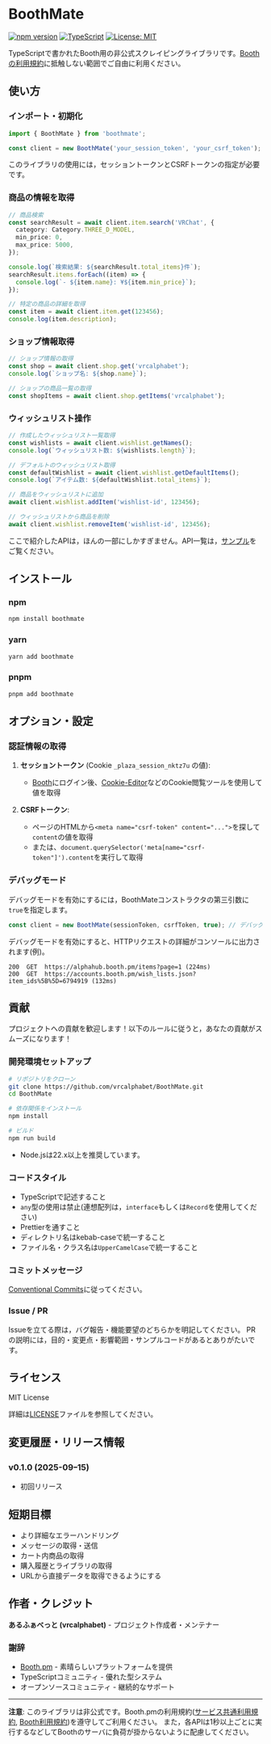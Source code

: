 # BoothMate

[![npm version](https://badge.fury.io/js/boothmate.svg)](https://badge.fury.io/js/boothmate)
[![TypeScript](https://img.shields.io/badge/TypeScript-Ready-blue.svg)](https://www.typescriptlang.org/)
[![License: MIT](https://img.shields.io/badge/License-MIT-yellow.svg)](https://opensource.org/licenses/MIT)

TypeScriptで書かれたBooth用の非公式スクレイピングライブラリです。[Boothの利用規約](#謝辞)に抵触しない範囲でご自由に利用ください。

## 使い方

### インポート・初期化

```typescript
import { BoothMate } from 'boothmate';

const client = new BoothMate('your_session_token', 'your_csrf_token');
```

このライブラリの使用には，セッショントークンとCSRFトークンの指定が必要です。

### 商品の情報を取得

```typescript
// 商品検索
const searchResult = await client.item.search('VRChat', {
  category: Category.THREE_D_MODEL,
  min_price: 0,
  max_price: 5000,
});

console.log(`検索結果: ${searchResult.total_items}件`);
searchResult.items.forEach((item) => {
  console.log(`- ${item.name}: ¥${item.min_price}`);
});

// 特定の商品の詳細を取得
const item = await client.item.get(123456);
console.log(item.description);
```

### ショップ情報取得

```typescript
// ショップ情報の取得
const shop = await client.shop.get('vrcalphabet');
console.log(`ショップ名: ${shop.name}`);

// ショップの商品一覧の取得
const shopItems = await client.shop.getItems('vrcalphabet');
```

### ウィッシュリスト操作

```typescript
// 作成したウィッシュリスト一覧取得
const wishlists = await client.wishlist.getNames();
console.log(`ウィッシュリスト数: ${wishlists.length}`);

// デフォルトのウィッシュリスト取得
const defaultWishlist = await client.wishlist.getDefaultItems();
console.log(`アイテム数: ${defaultWishlist.total_items}`);

// 商品をウィッシュリストに追加
await client.wishlist.addItem('wishlist-id', 123456);

// ウィッシュリストから商品を削除
await client.wishlist.removeItem('wishlist-id', 123456);
```

ここで紹介したAPIは，ほんの一部にしかすぎません。API一覧は，[サンプル](https://github.com/vrcalphabet/BoothMate/tree/master/examples)をご覧ください。

## インストール

### npm

```bash
npm install boothmate
```

### yarn

```bash
yarn add boothmate
```

### pnpm

```bash
pnpm add boothmate
```

## オプション・設定

### 認証情報の取得

1. **セッショントークン** (Cookie `_plaza_session_nktz7u` の値):
   - [Booth](https://booth.pm/ja)にログイン後、[Cookie-Editor](https://chromewebstore.google.com/detail/cookie-editor/hlkenndednhfkekhgcdicdfddnkalmdm)などのCookie閲覧ツールを使用して値を取得

2. **CSRFトークン**:
   - ページのHTMLから`<meta name="csrf-token" content="...">`を探して`content`の値を取得
   - または、`document.querySelector('meta[name="csrf-token"]').content`を実行して取得

### デバッグモード

デバッグモードを有効にするには，BoothMateコンストラクタの第三引数に`true`を指定します。

```typescript
const client = new BoothMate(sessionToken, csrfToken, true); // デバッグモード有効
```

デバッグモードを有効にすると、HTTPリクエストの詳細がコンソールに出力されます(例)。

```
200  GET  https://alphahub.booth.pm/items?page=1 (224ms)
200  GET  https://accounts.booth.pm/wish_lists.json?item_ids%5B%5D=6794919 (132ms)
```

## 貢献

プロジェクトへの貢献を歓迎します！以下のルールに従うと，あなたの貢献がスムーズになります！

### 開発環境セットアップ

```bash
# リポジトリをクローン
git clone https://github.com/vrcalphabet/BoothMate.git
cd BoothMate

# 依存関係をインストール
npm install

# ビルド
npm run build
```

- Node.jsは22.x以上を推奨しています。

### コードスタイル

- TypeScriptで記述すること
- `any`型の使用は禁止(連想配列は，`interface`もしくは`Record`を使用してください)
- Prettierを通すこと
- ディレクトリ名はkebab-caseで統一すること
- ファイル名・クラス名は`UpperCamelCase`で統一すること

### コミットメッセージ

[Conventional Commits](https://www.conventionalcommits.org/ja/v1.0.0/)に従ってください。

### Issue / PR

Issueを立てる際は，バグ報告・機能要望のどちらかを明記してください。
PRの説明には，目的・変更点・影響範囲・サンプルコードがあるとありがたいです。

## ライセンス

MIT License

詳細は[LICENSE](./LICENSE)ファイルを参照してください。

## 変更履歴・リリース情報

### v0.1.0 (2025-09ｰ15)

- 初回リリース

## 短期目標

- より詳細なエラーハンドリング
- メッセージの取得・送信
- カート内商品の取得
- 購入履歴とライブラリの取得
- URLから直接データを取得できるようにする

## 作者・クレジット

**あるふぁべっと (vrcalphabet)** - プロジェクト作成者・メンテナー

### 謝辞

- [Booth.pm](https://booth.pm/ja) - 素晴らしいプラットフォームを提供
- TypeScriptコミュニティ - 優れた型システム
- オープンソースコミュニティ - 継続的なサポート

---

**注意**: このライブラリは非公式です。Booth.pmの利用規約([サービス共通利用規約](https://policies.pixiv.net/#terms), [Booth利用規約](https://policies.pixiv.net/#booth))を遵守してご利用ください。
また，各APIは1秒以上ごとに実行するなどしてBoothのサーバに負荷が掛からないように配慮してください。
